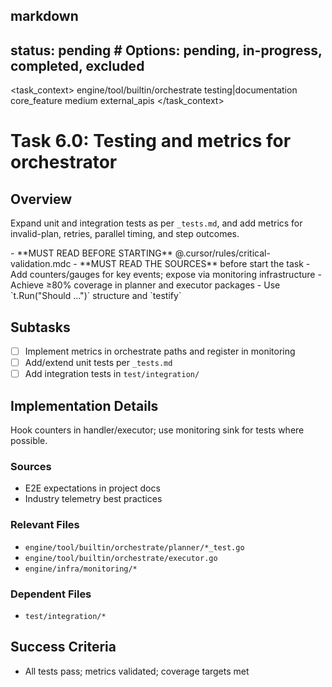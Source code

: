 ## markdown

## status: pending # Options: pending, in-progress, completed, excluded

<task_context>
<domain>engine/tool/builtin/orchestrate</domain>
<type>testing|documentation</type>
<scope>core_feature</scope>
<complexity>medium</complexity>
<dependencies>external_apis</dependencies>
</task_context>

# Task 6.0: Testing and metrics for orchestrator

## Overview

Expand unit and integration tests as per `_tests.md`, and add metrics for invalid-plan, retries, parallel timing, and step outcomes.

<critical>
- **MUST READ BEFORE STARTING** @.cursor/rules/critical-validation.mdc
- **MUST READ THE SOURCES** before start the task
</critical>

<requirements>
- Add counters/gauges for key events; expose via monitoring infrastructure
- Achieve ≥80% coverage in planner and executor packages
- Use `t.Run("Should ...")` structure and `testify`
</requirements>

## Subtasks

- [ ] Implement metrics in orchestrate paths and register in monitoring
- [ ] Add/extend unit tests per `_tests.md`
- [ ] Add integration tests in `test/integration/`

## Implementation Details

Hook counters in handler/executor; use monitoring sink for tests where possible.

### Sources

- E2E expectations in project docs
- Industry telemetry best practices

### Relevant Files

- `engine/tool/builtin/orchestrate/planner/*_test.go`
- `engine/tool/builtin/orchestrate/executor.go`
- `engine/infra/monitoring/*`

### Dependent Files

- `test/integration/*`

## Success Criteria

- All tests pass; metrics validated; coverage targets met
